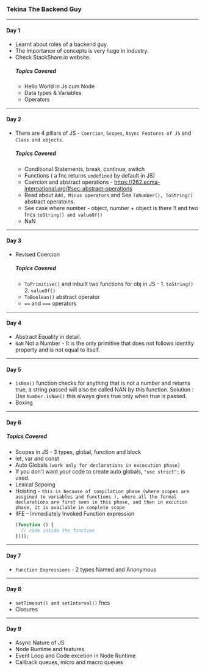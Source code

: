 ### Tekina The Backend Guy

---

#### Day 1

- Learnt about roles of a backend guy.
- The importance of concepts is very huge in industry.
- Check StackShare.io website.
  ##### Topics Covered
  - Hello World in Js cum Node
  - Data types & Variables
  - Operators

---

#### Day 2

- There are 4 pillars of JS - `Coercion`, `Scopes`, `Async Features of JS` and` Class and objects`.

  ##### Topics Covered

  - Conditional Statements, break, continue, switch
  - Functions ( a fnc returns `undefined` by default in JS)
  - Coercion and abstract operations - https://262.ecma-international.org/#sec-abstract-operations
  - Read about `Add, Minus operators` and See `ToNumber(), ToString()` abstract operatoins.
  - See case where number - object, number + object is there !! and two fncs `toString() and valueOf()`
  - NaN

---

#### Day 3

- Revised Coercion

  ##### Topics Covered

  - `ToPrimitive()` and inbuilt two functions for obj in JS - 1. `toString()` 2. `valueOf()`
  - `ToBoolean()` abstract operator
  - `==` and `===` operators

---

#### Day 4

- Abstract Equality in detail.
- `NaN` Not a Number - It is the only primitive that does not follows identity property and is not equal to itself.

---

#### Day 5

- `isNan()` function checks for anything that is not a number and returns true, a string passed will also be called NAN by this function.
  Solution : Use `Number.isNan()` this always gives true only when true is passed.
- Boxing

---

#### Day 6

##### Topics Covered

- Scopes in JS - 3 types, global, function and block
- let, var and const
- Auto Globals `(work only for declarations in excecution phase)`
- If you don't want your code to create auto globals, `"use strict";` is used.
- Lexical Scpoing
- Hoisting - `this is because of compilation phase (where scopes are assgined to variables and functions ), where all the formal declarations are first seen in this phase, and then in excution phase, it is available in complete scope`
- IIFE - Immediately Invoked Function expression
  ```js
  (function () {
    // code inside the function
  })();
  ```

---

#### Day 7

- `Function Expressions` - 2 types Named and Anonymous

---

#### Day 8

- `setTimeout() and setInterval()` fncs
- Closures

---

#### Day 9

- Async Nature of JS
- Node Runtime and features
- Event Loop and Code excetion in Node Runtime
- Callback queues, micro and macro queues
